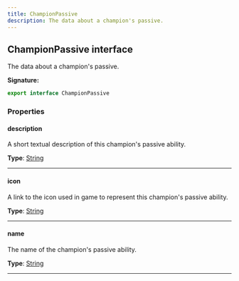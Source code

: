 ```yaml
---
title: ChampionPassive
description: The data about a champion's passive.
---
```


## ChampionPassive interface

The data about a champion's passive.

**Signature:**

```ts
export interface ChampionPassive 
```

### Properties

#### description

A short textual description of this champion's passive ability.



**Type**: [String](https://developer.mozilla.org/en-US/docs/Web/JavaScript/Reference/Global_Objects/String)

---

#### icon

A link to the icon used in game to represent this champion's passive ability.



**Type**: [String](https://developer.mozilla.org/en-US/docs/Web/JavaScript/Reference/Global_Objects/String)

---

#### name

The name of the champion's passive ability.



**Type**: [String](https://developer.mozilla.org/en-US/docs/Web/JavaScript/Reference/Global_Objects/String)

---

